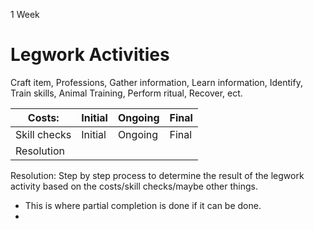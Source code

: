 ---
---

1 Week

# Legwork Activities

Craft item, Professions, Gather information, Learn information, Identify, Train skills, Animal Training, Perform ritual, Recover, ect.

|Costs:|Initial|Ongoing|Final|
|------|-------|-------|-----|
|Skill checks|Initial|Ongoing|Final|
|Resolution||||

Resolution: Step by step process to determine the result of the legwork activity based on the costs/skill checks/maybe other things.

* This is where partial completion is done if it can be done.
* 
